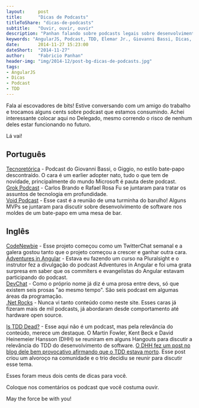 ```yaml
---
layout:     post
title:      "Dicas de Podcasts"
titleToShare: "dicas-de-podcasts"
subtitle:   "Ouvir, ouvir, ouvir"
description: "Panhan falando sobre podcasts legais sobre desenvolvimento de software que ele anda escutando"
keywords: "AngularJS, Podcast, TDD, Elemar Jr., Giovanni Bassi, Dicas, Tecnoretorica, Void Podcast"
date:       2014-11-27 15:23:00
dateShort:  "2014-11-27"
author:     "Fabricio Panhan"
header-img: "img/2014-12/post-bg-dicas-de-podcasts.jpg"
tags:
- AngularJS
- Dicas
- Podcast
- TDD
---
```


<p>
    Fala a&iacute; escovadores de bits! Estive conversando com um amigo do trabalho e trocamos alguns cents sobre podcast que estamos consumindo. Achei interessante colocar aqui no Delegado, mesmo correndo o risco de nenhum deles estar funcionando no futuro.
</p>

<p>
    L&aacute; vai!
</p>

<h2 class="section-heading">Portugu&ecirc;s</h2>

<p>
    <a target="_blank" href="http://www.tecnoretorica.com.br/">Tecnoret&oacute;rica</a> - Podcast do Giovanni Bassi, o Giggio, no estilo bate-papo descontra&iacute;do. O cara &eacute; um earlier adopter nato, tudo o que tem de novidade, principalmente do mundo Microsoft &eacute; pauta deste podcast.
    <br />
    <a target="_blank" href="http://www.grokpodcast.com/">Grok Podcast</a> - Carlos Brando e Rafael Rosa Fu se juntaram para tratar os assuntos de tecnologia em profundidade.
    <br />
    <a target="_blank" href="http://voidpodcast.com/">Void Podcast</a> - Esse cast &eacute; a reuni&atilde;o de uma turminha do barulho! Alguns MVPs se juntaram para discutir sobre desenvolvimento de software nos moldes de um bate-papo em uma mesa de bar.
</p>


<h2 class="section-heading">Ingl&ecirc;s</h2>

<p>
    <a target="_blank" href="http://www.codenewbie.org/podcast">CodeNewbie</a> - Esse projeto come&ccedil;ou como um TwitterChat semanal e a galera gostou tanto que o projeto come&ccedil;ou a crescer e ganhar outra cara.
    <br />
    <a target="_blank" href="http://devchat.tv/adventures-in-angular/">Adventures in Angular</a> - Estava eu fazendo um curso na Pluralsight e o instrutor fez a divulga&ccedil;&atilde;o do podcast Adventures in Angular e foi uma grata surpresa em saber que os commiters e evangelistas do Angular estavam participando do podcast.
    <br />
    <a target="_blank" href="http://devchat.tv/">DevChat</a> - Como o pr&oacute;prio nome j&aacute; diz &eacute; uma prosa entre devs, s&oacute; que existem seis prosas &quot;ao mesmo tempo&quot;. S&atilde;o seis podcast em algumas &aacute;reas da programa&ccedil;&atilde;o.
    <br />
    <a target="_blank" href="http://www.dotnetrocks.com/">.Net Rocks</a> - Nunca vi tanto conte&uacute;do como neste site. Esses caras j&aacute; fizeram mais de mil podcasts, j&aacute; abordaram desde comportamento at&eacute; hardware open source.
</p>

<p>
    <a target="_blank" href="http://martinfowler.com/articles/is-tdd-dead/">Is TDD Dead?</a> - Esse aqui n&atilde;o &eacute; um podcast, mas pela relev&acirc;ncia do conte&uacute;do, merece um destaque. O Martin Fowler, Kent Beck e David Heinemeier Hansson (DHH) se reuniram em alguns Hangouts para discutir a relev&acirc;ncia do TDD do desenvolvimento de software. <a target="_blank" href="http://david.heinemeierhansson.com/2014/tdd-is-dead-long-live-testing.html">O DHH fez um post no blog dele bem provocativo afirmando que o TDD estava morto</a>. Esse post criou um alvoro&ccedil;o na comunidade e o trio decidiu se reunir para discutir esse tema.
</p>

<p>
    Esses foram meus dois cents de dicas para voc&ecirc;.
</p>

<p>
    Coloque nos coment&aacute;rios os podcast que voc&ecirc; costuma ouvir.
</p>

<p>
    May the force be with you!
</p>

